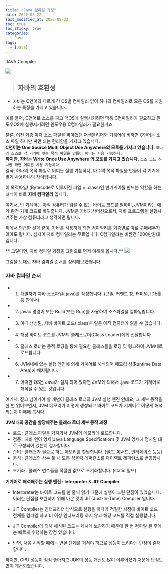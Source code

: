 ```yaml
---
title: "Java 컴파일 과정"
date: 2022-08-22
last_modified_at: 2022-08-22
toc: true
toc_sticky: true
categories: 
  - Java
tags: 
  - [Java]
---
```

JAVA Compiler


  ![](https://velog.velcdn.com/images/funnykyeon/post/1eee9ce5-01eb-42c9-a6e0-ffac022970bd/image.png)


> ## 자바의 호환성

 - 자바는 C언어와 다르게 각 OS별 컴파일러 없이 하나의 컴파일러로 모든 OS를 지원하는 특징을 가지고 있습니다.

 예를 들어, C언어로 소스를 짜고 맥OS에 실행시키려면 맥용 C컴파일러가 필요하고 윈도우OS에 실행시키려면 윈도우용 C컴파일러가 필요한거죠.

 물론, 이전 기종 마다 소스 파일을 짜야했던 어셈블리어와 기계어에 비하면 C언어는 소스 파일 하나만 짜면 되는 편리함을 가지고 있습니다.
<br>
 **C언어는 One Source Multi Object Use Anywhere의 모토를 가지고 있습니다.** 
   ```하나의 소스로 각 기기에 맞는 목적 파일을 만들어 어디든 사용 가능하다.```
 <br>
 **하지만, 자바는 Write Once Use Anywhere 의 모토를 가지고 있습니다.**
```소스 코드 하나만 짜면 어디든 사용 가능하다.```
<br>
 결국, 하나의 목적 파일로 어디든 실행 가능하냐, 다수의 목적 파일을 만들어 각 기기에 맞게 사용하냐의 차이입니다.
 
 이 목적파일! (Bytecode로 이루어진 파일 = .class)인 반기계어를 만드는 역할을 하는 녀석이 바로 **자바 컴파일러** 입니다.
 
 여기서, 반 기계어는 아직 컴퓨터가 읽을 수 없는 바이트 코드를 말하며, JVM이라는 애가 완전 기계 코드로 바꿔줍니다. JVM은 자바가상머신으로서, 자바 프로그램을 실행시켜주는 가상 컴퓨터라고 생각하면 됩니다.

 위에서 언급한 것과 같이,
자바를 사용하게 되면 컴파일러를 기종별로 따로 구매해두지 않아도 됩니다.
심지어 자바 컴파일러는 무료입니다!
C컴파일러는 비싼건 1000만원대입니다.

 ** 그렇다면, 자바 컴파일 과정을 그림으로 먼저 이해해 봅시다.**
![](https://velog.velcdn.com/images/funnykyeon/post/de96284c-7f79-4cd2-8295-a5145a6faf16/image.png)

 그림을 토대로 자바 컴파일 순서를 정리해보겠습니다.

 ### 자바 컴파일 순서
- 1) 개발자가 자바 소스파일(.java)를 작성합니다. (콘솔, 커맨드 창, 터미널, IDE툴 등 안에서)
- 2) javac 명령어 또는 Build(또는 Run)를 사용하여 소스파일을 컴파일합니다.
- 3) 이때 생성된, 자바 바이트 코드(.class)파일은 아직 컴퓨터가 읽을 수 없습니다.
- 4) 해당 바이트 코드를 JVM의 클래스로더(Class Loader)에게 전달합니다.
- 5) 클래스 로더는 동적 로딩을 통해 필요한 클래스들을 로딩 및 링크하여 JVM내로 로드합니다.
- 6) JVM내에 있는 실행 엔진에 의해 기계어로 해석되어 메모리 상(Runtime Data Area)에 배치됩니다.
- 7) 어떠한 OS든 Java가 설치 되어 있다면 JVM에 의해서 .java 코드가 기계어로 해석될 수 있는 것입니다.

 여기서, 짚고 넘어가야 할 개념이 클래스 로더와 JVM 실행 엔진 인데요,
그 세부 동작을 한 번 읽어보면서,
JVM 메모리가 어떻게 생성되고 바이트 코드가 기계어로 어떻게 해석되는지 이해해 봅시다.

 

**JVM내의 공간을 할당해주는 클래스 로더 세부 동작 과정**

- 로드 : 클래스 파일을 가져와서 JVM의 메모리에 로드합니다.
- 검증 : 자바 언어 명세(Java Language Specification) 및 JVM 명세에 명시된 대로 구성되어 있는지 검사합니다.
- 준비 : 클래스가 필요로 하는 메모리를 할당합니다. (필드, 메서드, 인터페이스 등등)
- 분석 : 클래스의 상수 풀 내 모든 심볼릭 레퍼런스를 다이렉트 레퍼런스로 변경합니다.
- 초기화 : 클래스 변수들을 적절한 값으로 초기화합니다. (static 필드)

**기계어로 해석해주는 실행 엔진 : Interpreter & JIT Compiler**

- Interpreter는 바이트 코드를 한 줄씩 읽기 때문에 실행이 느린 단점이 있었습니다.
이러한 단점을 보완하기 위해 나온 것이 JIT(Just-In-Time) Compiler 입니다.
 
- JIT Compiler는 인터프리터 방식으로 실행을 하다가
적절한 시점에 바이트 코드 전체를 컴파일 하고 더 이상 인터프리팅 하지 않고 해당 코드를 직접 실행합니다.

- JIT Compiler에 의해 해석된 코드는 캐시에 보관하기 때문에
한 번 컴파일 된 후에는 빠르게 수행하는 장점 있습니다.

- 반면, 처음 시작할 때에는 변환 단계를 거쳐야 하므로 성능이 느리다는 단점이 존재합니다.
 
 하지만, CPU 성능이 점점 좋아지고 JDK의 성능 개선도 많이 이루어졌기 때문에 단점도 많이 개선되었습니다.
